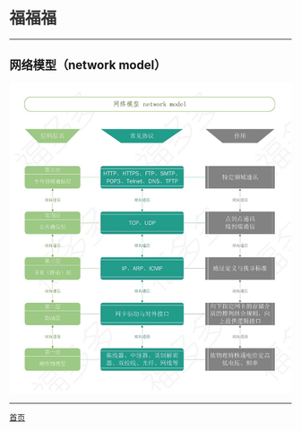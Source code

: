# <font face="楷体" color=#333333>福福福</font>

-------------------------------------------------------------------------------------------
## 网络模型（network model）
![网络层次图](image/network-model.jpg "网络模型（network model）")

-------------------------------------------------------------------------------------------

[首页](/)